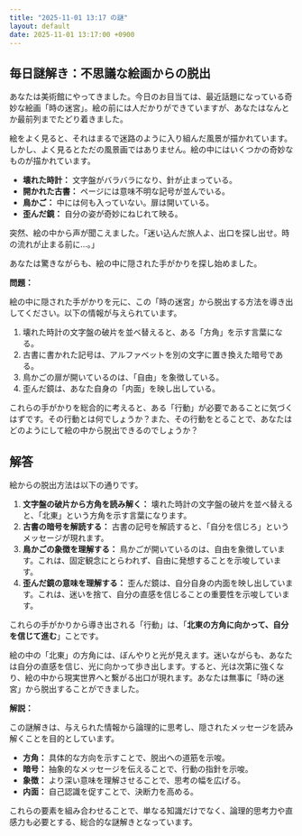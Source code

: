 ```yaml
---
title: "2025-11-01 13:17 の謎"
layout: default
date: 2025-11-01 13:17:00 +0900
---
```

## 毎日謎解き：不思議な絵画からの脱出

あなたは美術館にやってきました。今日のお目当ては、最近話題になっている奇妙な絵画「時の迷宮」。絵の前には人だかりができていますが、あなたはなんとか最前列までたどり着きました。

絵をよく見ると、それはまるで迷路のように入り組んだ風景が描かれています。しかし、よく見るとただの風景画ではありません。絵の中にはいくつかの奇妙なものが描かれています。

*   **壊れた時計：** 文字盤がバラバラになり、針が止まっている。
*   **開かれた古書：** ページには意味不明な記号が並んでいる。
*   **鳥かご：** 中には何も入っていない。扉は開いている。
*   **歪んだ鏡：** 自分の姿が奇妙にねじれて映る。

突然、絵の中から声が聞こえました。「迷い込んだ旅人よ、出口を探し出せ。時の流れが止まる前に…。」

あなたは驚きながらも、絵の中に隠された手がかりを探し始めました。

**問題：**

絵の中に隠された手がかりを元に、この「時の迷宮」から脱出する方法を導き出してください。以下の情報が与えられています。

1.  壊れた時計の文字盤の破片を並べ替えると、ある「方角」を示す言葉になる。
2.  古書に書かれた記号は、アルファベットを別の文字に置き換えた暗号である。
3.  鳥かごの扉が開いているのは、「自由」を象徴している。
4.  歪んだ鏡は、あなた自身の「内面」を映し出している。

これらの手がかりを総合的に考えると、ある「行動」が必要であることに気づくはずです。その行動とは何でしょうか？また、その行動をとることで、あなたはどのようにして絵の中から脱出できるのでしょうか？

## 解答

絵からの脱出方法は以下の通りです。

1.  **文字盤の破片から方角を読み解く：** 壊れた時計の文字盤の破片を並べ替えると、「北東」という方角を示す言葉になります。
2.  **古書の暗号を解読する：** 古書の記号を解読すると、「自分を信じろ」というメッセージが現れます。
3.  **鳥かごの象徴を理解する：** 鳥かごが開いているのは、自由を象徴しています。これは、固定観念にとらわれず、自由に発想することを示唆しています。
4.  **歪んだ鏡の意味を理解する：** 歪んだ鏡は、自分自身の内面を映し出しています。これは、迷いを捨て、自分の直感を信じることの重要性を示唆しています。

これらの手がかりから導き出される「行動」は、「**北東の方角に向かって、自分を信じて進む**」ことです。

絵の中の「北東」の方角には、ぼんやりと光が見えます。迷いながらも、あなたは自分の直感を信じ、光に向かって歩き出します。すると、光は次第に強くなり、絵の中から現実世界へと繋がる出口が現れます。あなたは無事に「時の迷宮」から脱出することができました。

**解説：**

この謎解きは、与えられた情報から論理的に思考し、隠されたメッセージを読み解くことを目的としています。

*   **方角：** 具体的な方向を示すことで、脱出への道筋を示唆。
*   **暗号：** 抽象的なメッセージを伝えることで、行動の指針を示唆。
*   **象徴：** より深い意味を理解させることで、思考の幅を広げる。
*   **内面：** 自己認識を促すことで、決断力を高める。

これらの要素を組み合わせることで、単なる知識だけでなく、論理的思考力や直感力も必要とする、総合的な謎解きとなっています。
